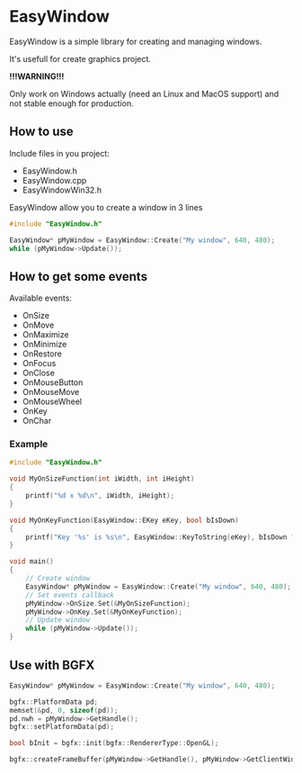 # EasyWindow

EasyWindow is a simple library for creating and managing windows.

It's usefull for create graphics project.

__!!!WARNING!!!__

Only work on Windows actually (need an Linux and MacOS support) and not stable enough for production.

## How to use
Include files in you project:
 * EasyWindow.h
 * EasyWindow.cpp
 * EasyWindowWin32.h
 
 
EasyWindow allow you to create a window in 3 lines

``` c++
#include "EasyWindow.h"

EasyWindow* pMyWindow = EasyWindow::Create("My window", 640, 480);
while (pMyWindow->Update());
```

## How to get some events

Available events:
 * OnSize
 * OnMove
 * OnMaximize
 * OnMinimize
 * OnRestore
 * OnFocus
 * OnClose
 * OnMouseButton
 * OnMouseMove
 * OnMouseWheel
 * OnKey
 * OnChar
 
 ### Example
 
``` c++
#include "EasyWindow.h"

void MyOnSizeFunction(int iWidth, int iHeight)
{
	printf("%d x %d\n", iWidth, iHeight);
}

void MyOnKeyFunction(EasyWindow::EKey eKey, bool bIsDown)
{
	printf("Key '%s' is %s\n", EasyWindow::KeyToString(eKey), bIsDown ? "down" : "up");
}

void main()
{
	// Create window
	EasyWindow* pMyWindow = EasyWindow::Create("My window", 640, 480);
	// Set events callback
	pMyWindow->OnSize.Set(&MyOnSizeFunction);
	pMyWindow->OnKey.Set(&MyOnKeyFunction);
	// Update window
	while (pMyWindow->Update());
}
```

## Use with BGFX

```c++
EasyWindow* pMyWindow = EasyWindow::Create("My window", 640, 480);

bgfx::PlatformData pd;
memset(&pd, 0, sizeof(pd));
pd.nwh = pMyWindow->GetHandle();
bgfx::setPlatformData(pd);

bool bInit = bgfx::init(bgfx::RendererType::OpenGL);

bgfx::createFrameBuffer(pMyWindow->GetHandle(), pMyWindow->GetClientWidth(), pMyWindow->GetClientHeight());
```
